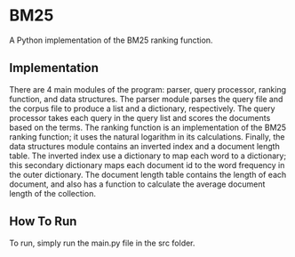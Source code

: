 BM25
====

A Python implementation of the BM25 ranking function.

Implementation
----

There are 4 main modules of the program: parser, query processor, ranking function, and data structures. The parser module parses the query file and the corpus file to produce a list and a dictionary, respectively. The query processor takes each query in the query list and scores the documents based on the terms. The ranking function is an implementation of the BM25 ranking function; it uses the natural logarithm in its calculations. Finally, the data structures module contains an inverted index and a document length table. The inverted index use a dictionary to map each word to a dictionary; this secondary dictionary maps each document id to the word frequency in the outer dictionary. The document length table contains the length of each document, and also has a function to calculate the average document length of the collection.

How To Run
----

To run, simply run the main.py file in the src folder. 
